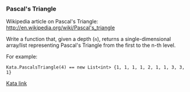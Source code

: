 ### Pascal's Triangle
Wikipedia article on Pascal's Triangle: http://en.wikipedia.org/wiki/Pascal's_triangle

Write a function that, given a depth (`n`), returns a single-dimensional array/list representing Pascal's Triangle from the first to the n-th level.

For example:
```
Kata.PascalsTriangle(4) == new List<int> {1, 1, 1, 1, 2, 1, 1, 3, 3, 1}
```

[Kata link](https://www.codewars.com/kata/5226eb40316b56c8d500030f)
